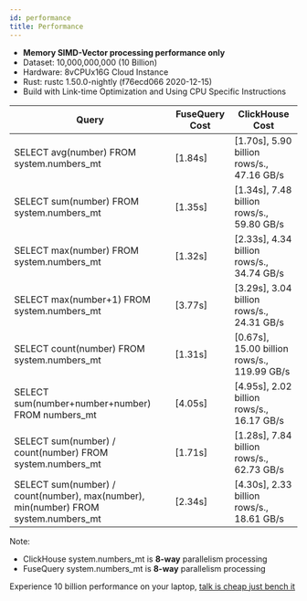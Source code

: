 ```yaml
---
id: performance
title: Performance
---
```



* **Memory SIMD-Vector processing performance only**
* Dataset: 10,000,000,000 (10 Billion)
* Hardware: 8vCPUx16G Cloud Instance
* Rust: rustc 1.50.0-nightly (f76ecd066 2020-12-15)
* Build with Link-time Optimization and Using CPU Specific Instructions

|Query |FuseQuery Cost| ClickHouse Cost|
|-------------------------------|---------------| ----|
|SELECT avg(number) FROM system.numbers_mt | [1.84s] | [1.70s], 5.90 billion rows/s., 47.16 GB/s|
|SELECT sum(number) FROM system.numbers_mt | [1.35s] | [1.34s], 7.48 billion rows/s., 59.80 GB/s|
|SELECT max(number) FROM system.numbers_mt | [1.32s] | [2.33s], 4.34 billion rows/s., 34.74 GB/s|
|SELECT max(number+1) FROM system.numbers_mt | [3.77s] | [3.29s], 3.04 billion rows/s., 24.31 GB/s|
|SELECT count(number) FROM system.numbers_mt | [1.31s] | [0.67s], 15.00 billion rows/s., 119.99 GB/s|
|SELECT sum(number+number+number) FROM numbers_mt | [4.05s] | [4.95s], 2.02 billion rows/s., 16.17 GB/s|
|SELECT sum(number) / count(number) FROM system.numbers_mt | [1.71s] | [1.28s], 7.84 billion rows/s., 62.73 GB/s|
|SELECT sum(number) / count(number), max(number), min(number) FROM system.numbers_mt | [2.34s] | [4.30s], 2.33 billion rows/s., 18.61 GB/s|

Note:
* ClickHouse system.numbers_mt is <b>8-way</b> parallelism processing
* FuseQuery system.numbers_mt is <b>8-way</b> parallelism processing

Experience 10 billion performance on your laptop, [talk is cheap just bench it](building-and-running.md)
